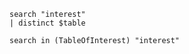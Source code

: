 ```kusto
search "interest"
| distinct $table
```

```kusto
search in (TableOfInterest) "interest"
```

